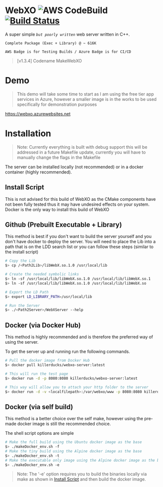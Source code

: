 # WebXO ![AWS CodeBuild](https://codebuild.us-east-1.amazonaws.com/badges?uuid=eyJlbmNyeXB0ZWREYXRhIjoiUmt5Wmd0ME94YkVYWkovVyt1UzB2bjVDQ2RXUmVJK2xxYW5vbjJGZmQ0WkpCbHoxTlhFSnRIbjlGb1BhcVZBWGNLRHQvdG04cjBQcFkvT1NHckZ5c0wwPSIsIml2UGFyYW1ldGVyU3BlYyI6ImZGcTZHUjNUMG9Kakt3VVEiLCJtYXRlcmlhbFNldFNlcmlhbCI6MX0%3D&branch=master) [![Build Status](https://dev.azure.com/WebXO/WebXO/_apis/build/status/KillerDucks.WebXO?branchName=master)](https://dev.azure.com/WebXO/WebXO/_build/latest?definitionId=1&branchName=master)
A super simple *`but poorly written`* web server written in C++. 

``Complete Package (Exec + Library) @ ~ 616K``

``AWS Badge is for Testing Builds / Azure Badge is for CI/CD``

> [v1.3.4] Codename MakeWebXO

# Demo
> This demo will take some time to start as I am using the free tier app services in Azure, however a smaller image is in the works to be used specifically for demonstration purposes

https://webxo.azurewebsites.net

# Installation
> Note: Currently everything is built with debug support this will be addressed in a future Makefile update, currently you will have to manually change the flags in the Makefile

The server can be installed locally (not recommended) or in a docker container (highly recommended).

## Install Script
This is not advised for this build of WebXO as the CMake components have not been fully tested thus it may have undesired effects on your system. Docker is the only way to install this build of WebXO 

## Github (Prebuilt Executable + Library)
This method is best if you don't want to build the server yourself and you don't have docker to deploy the server. You will need to place the Lib into a path that is on the LDD search list or you can follow these steps (similar to the install script)

```sh
# Copy the Lib
$> cp /<Path2Lib>/libWebX.so.1.0 /usr/local/lib

# Create the needed symbolic links
$> ln -sf /usr/local/lib/libWebX.so.1.0 /usr/local/lib/libWebX.so.1
$> ln -sf /usr/local/lib/libWebX.so.1.0 /usr/local/lib/libWebX.so

# Export the LD Path
$> export LD_LIBRARY_PATH=/usr/local/lib

# Run the Server
$> ./<Path2Server>/WebXServer --help
```

## Docker (via Docker Hub)
This method is highly recommended and is therefore the preferred way of using the server.

To get the server up and running run the following commands.

```sh
# Pull the docker image from Docker Hub
$> docker pull killerducks/webxo-server:latest

# This will run the test page
$> docker run -d -p 8080:8080 killerducks/webxo-server:latest

# This way will allow you to attach your http folder to the server
$> docker run -d -v <localfilepath>:/var/webxo/www -p 8080:8080 killerducks/webxo-server:latest --basepath="/var/webxo/www"
```

## Docker (via self build)
This method is a better choice over the self make, however using the pre-made docker image is still the recommended choice.

The shell script options are simple
```sh
# Make the full build using the Ubuntu docker image as the base
$> ./makeDocker_env.sh -f
# Make the tiny build using the Alpine docker image as the base
$> ./makeDocker_env.sh -t
# Make the executable only image using the Alpine docker image as the base
$> ./makeDocker_env.sh -e
```

> Note: The '-e' option requires you to build the binaries locally via make as shown in [Install Script](#Install-Script) and then build the docker image.